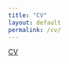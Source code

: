 ```yaml
---
title: "CV"
layout: default
permalink: /cv/
---
```

[CV](https://github.com/kmdono02/kmdono02.github.io/blob/master/CV/CV.pdf)
